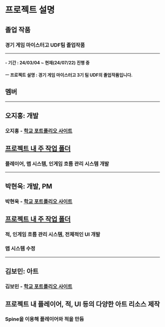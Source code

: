 # 프로젝트 설명
## 졸업 작품
### 경기 게임 마이스터고 UDF팀 졸업작품
___
#### - 기간 : 24/03/04 ~ 현재(24/07/22) 진행 중
#### ㅡ 프로젝트 설명  : 경기 게임 마이스터고 3기 팀 UDF의 졸업작품입니다.

## 멤버 
___
## 오지홍: 개발
### 오지홍 - [학교 포트폴리오 사이트](https://ggm.gondr.net/user/profile/171)
## [프로젝트 내 주 작업 폴더](https://github.com/phjh/ProjectUDF/tree/main/ProjectUDF/Assets/01.%20Scripts/phjh)
### 플레이어, 맵 시스템, 인게임 흐름 관리 시스템 개발

___
## 박현욱: 개발, PM
### 박현욱 - [학교 포트폴리오 사이트](https://ggm.gondr.net/user/profile/183) 
## [프로젝트 내 주 작업 폴더](https://github.com/phjh/ProjectUDF/tree/main/ProjectUDF/Assets/01.%20Scripts/gusdnr)
### 적, 인게임 흐름 관리 시스템, 전체적인 UI 개발
### 맵 시스템 수정

___
## 김보민: 아트
### 김보민 - [학교 포트폴리오 사이트](https://ggm.gondr.net/user/profile/178)
## 프로젝트 내 플레이어, 적, UI 등의 다양한 아트 리소스 제작
### Spine을 이용해 플레이어와 적을 만듬

